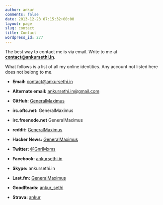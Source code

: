```yaml
---
author: ankur
comments: false
date: 2013-12-23 07:15:32+00:00
layout: page
slug: contact
title: Contact
wordpress_id: 277
---
```


The best way to contact me is via email. Write to me at **contact@ankursethi.in**.

What follows is a list of all my online identities. Any account not listed here does not belong to me.



	
  * **Email:** [contact@ankursethi.in](mailto:contact@ankursethi.in)

	
  * **Alternate email:** [ankursethi.in@gmail.com](mailto:ankursethi.in@gmail.com)

	
  * **GitHub:** [GeneralMaximus](http://github.com/GeneralMaximus)

	
  * **irc.oftc.net:** GeneralMaximus

	
  * **irc.freenode.net** GeneralMaximus

	
  * **reddit:** [GeneralMaximus](http://www.reddit.com/user/GeneralMaximus)

	
  * **Hacker News:** [GeneralMaximus](http://news.ycombinator.com/user?id=GeneralMaximus)

	
  * **Twitter:** [@GnrlMxms](http://twitter.com/GnrlMxms)

	
  * **Facebook:** [ankursethi.in](http://facebook.com/ankursethi.in)

	
  * **Skype:** ankursethi.in

	
  * **Last.fm:** [GeneralMaximus](http://www.last.fm/user/GeneralMaximus)

	
  * **GoodReads:** [ankur_sethi](http://www.goodreads.com/ankur_sethi)

	
  * **Strava:** [ankur](http://www.strava.com/athletes/ankur)


